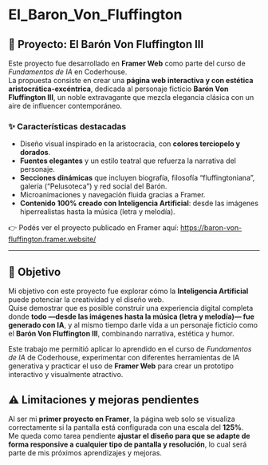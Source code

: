 # El_Baron_Von_Fluffington

## 🎩 Proyecto: El Barón Von Fluffington III  

Este proyecto fue desarrollado en **Framer Web** como parte del curso de *Fundamentos de IA* en Coderhouse.  
La propuesta consiste en crear una **página web interactiva y con estética aristocrática-excéntrica**, dedicada al personaje ficticio **Barón Von Fluffington III**, un noble extravagante que mezcla elegancia clásica con un aire de influencer contemporáneo.  

### ✨ Características destacadas
- Diseño visual inspirado en la aristocracia, con **colores terciopelo y dorados**.  
- **Fuentes elegantes** y un estilo teatral que refuerza la narrativa del personaje.  
- **Secciones dinámicas** que incluyen biografía, filosofía “fluffingtoniana”, galería (“Pelusoteca”) y red social del Barón.  
- Microanimaciones y navegación fluida gracias a Framer.  
- **Contenido 100% creado con Inteligencia Artificial**: desde las imágenes hiperrealistas hasta la música (letra y melodía).  

👉 Podés ver el proyecto publicado en Framer aquí:  https://baron-von-fluffington.framer.website/

---

## 🧩 Objetivo
Mi objetivo con este proyecto fue explorar cómo la **Inteligencia Artificial** puede potenciar la creatividad y el diseño web.  
Quise demostrar que es posible construir una experiencia digital completa donde **todo —desde las imágenes hasta la música (letra y melodía)— fue generado con IA**, y al mismo tiempo darle vida a un personaje ficticio como el **Barón Von Fluffington III**, combinando narrativa, estética y humor.  

Este trabajo me permitió aplicar lo aprendido en el curso de *Fundamentos de IA* de Coderhouse, experimentar con diferentes herramientas de IA generativa y practicar el uso de **Framer Web** para crear un prototipo interactivo y visualmente atractivo.  

## ⚠️ Limitaciones y mejoras pendientes  

Al ser mi **primer proyecto en Framer**, la página web solo se visualiza correctamente si la pantalla está configurada con una escala del **125%**.  
Me queda como tarea pendiente **ajustar el diseño para que se adapte de forma responsive a cualquier tipo de pantalla y resolución**, lo cual será parte de mis próximos aprendizajes y mejoras.
